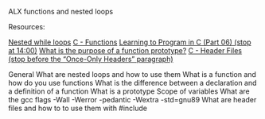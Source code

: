 ALX functions and nested loops

Resources:

[Nested while loops](https://www.youtube.com/watch?v=Z3iGeQ1gIss)
[C - Functions](https://www.tutorialspoint.com/cprogramming/c_functions.htm)
[Learning to Program in C (Part 06) (stop at 14:00)](https://www.youtube.com/watch?v=qMlnFwYdqIw)
[What is the purpose of a function prototype?](https://www.geeksforgeeks.org/what-is-the-purpose-of-a-function-prototype/)
[C - Header Files (stop before the “Once-Only Headers” paragraph)](https://www.tutorialspoint.com/cprogramming/c_header_files.htm)

General
What are nested loops and how to use them
What is a function and how do you use functions
What is the difference between a declaration and a definition of a function
What is a prototype
Scope of variables
What are the gcc flags -Wall -Werror -pedantic -Wextra -std=gnu89
What are header files and how to to use them with #include

